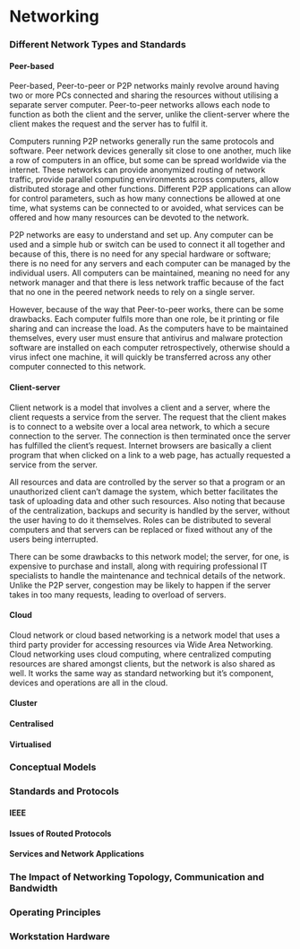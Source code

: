 # Networking

### Different Network Types and Standards
#### Peer-based
Peer-based, Peer-to-peer or P2P networks mainly revolve around having two or more PCs connected and sharing the resources without utilising a separate server computer. Peer-to-peer networks allows each node to function as both the client and the server, unlike the client-server where the client makes the request and the server has to fulfil it.

Computers running P2P networks generally run the same protocols and software. Peer network devices generally sit close to one another, much like a row of computers in an office, but some can be spread worldwide via the internet. These networks can provide anonymized routing of network traffic, provide parallel computing environments across computers, allow distributed storage and other functions.
Different P2P applications can allow for control parameters, such as how many connections be allowed at one time, what systems can be connected to or avoided, what services can be offered and how many resources can be devoted to the network.

P2P networks are easy to understand and set up. Any computer can be used and a simple hub or switch can be used to connect it all together and because of this, there is no need for any special hardware or software; there is no need for any servers and each computer can be managed by the individual users. All computers can be maintained, meaning no need for any network manager and that there is less network traffic because of the fact that no one in the peered network needs to rely on a single server.

However, because of the way that Peer-to-peer works, there can be some drawbacks. Each computer fulfils more than one role, be it printing or file sharing and can increase the load. As the computers have to be maintained themselves, every user must ensure that antivirus and malware protection software are installed on each computer retrospectively, otherwise should a virus infect one machine, it will quickly be transferred across any other computer connected to this network.

#### Client-server
Client network is a model that involves a client and a server, where the client requests a service from the server. The request that the client makes is to connect to a website over a local area network, to which a secure connection to the server. The connection is then terminated once the server has fulfilled the client’s request. Internet browsers are basically a client program that when clicked on a link to a web page, has actually requested a service from the server.

All resources and data are controlled by the server so that a program or an unauthorized client can’t damage the system, which better facilitates the task of uploading data and other such resources. Also noting that because of the centralization, backups and security is handled by the server, without the user having to do it themselves. Roles can be distributed to several computers and that servers can be replaced or fixed without any of the users being interrupted.

There can be some drawbacks to this network model; the server, for one, is expensive to purchase and install, along with requiring professional IT specialists to handle the maintenance and technical details of the network. Unlike the P2P server, congestion may be likely to happen if the server takes in too many requests, leading to overload of servers.

#### Cloud
Cloud network or cloud based networking is a network model that uses a third party provider for accessing resources via Wide Area Networking. Cloud networking uses cloud computing, where centralized computing resources are shared amongst clients, but the network is also shared as well. It works the same way as standard networking but it’s component, devices and operations are all in the cloud.



#### Cluster
#### Centralised
#### Virtualised

### Conceptual Models

### Standards and Protocols

#### IEEE

#### Issues of Routed Protocols

#### Services and Network Applications

### The Impact of Networking Topology, Communication and Bandwidth

### Operating Principles

### Workstation Hardware
